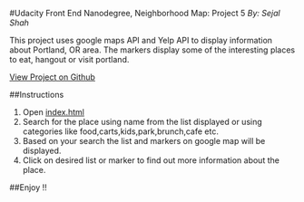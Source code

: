 #Udacity Front End Nanodegree, Neighborhood Map: Project 5
_By: Sejal Shah_

This project uses google maps API and Yelp API to display information about Portland, OR area.
The markers display some of the interesting places to eat, hangout or visit portland.

[View Project on Github](https://github.com/sejal6289/Neighborhood-Map)

##Instructions
1. Open [index.html](http://sejal6289.github.io/Neighborhood-Map/index.html)
2. Search for the place using name from the list displayed or using categories like food,carts,kids,park,brunch,cafe etc.
3. Based on your search the list and markers on google map will be displayed.
4. Click on desired list or marker to find out more information about the place.

##Enjoy !!

